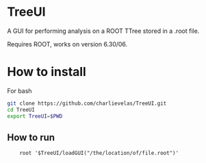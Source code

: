 # TreeUI
A GUI for performing analysis on a ROOT TTree stored in a .root file.

Requires ROOT, works on version 6.30/06.

# How to install
For bash
```bash
git clone https://github.com/charlievelas/TreeUI.git
cd TreeUI
export TreeUI=$PWD
```

## How to run
        root '$TreeUI/loadGUI("/the/location/of/file.root")'

